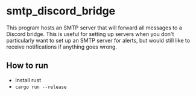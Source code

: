 # smtp_discord_bridge

This program hosts an SMTP server that will forward all messages to a Discord bridge. This is useful for setting up servers when you don't particularly want to set up an SMTP server for alerts, but would still like to receive notifications if anything goes wrong.


## How to run

* Install rust
* `cargo run --release`
